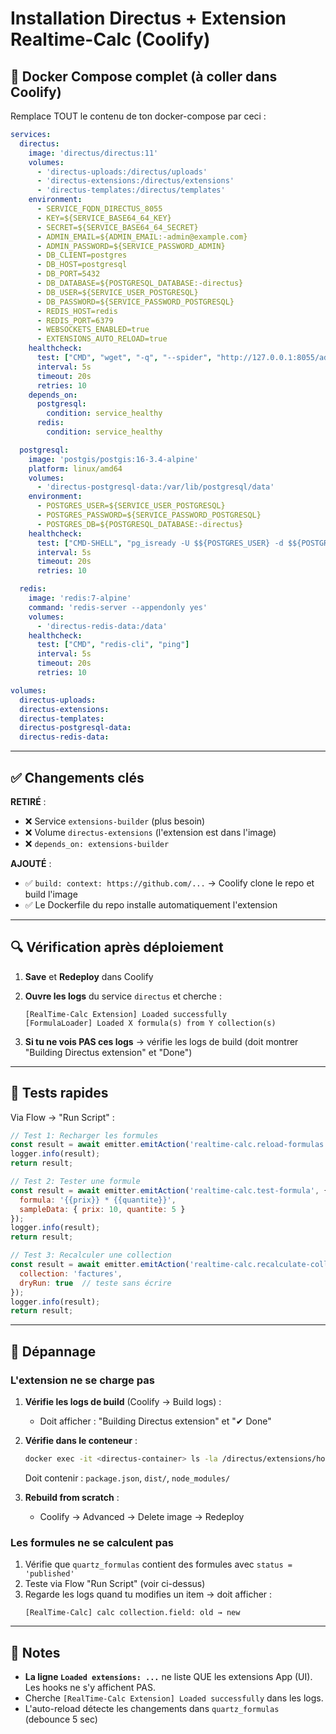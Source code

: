 # Installation Directus + Extension Realtime-Calc (Coolify)

## 🚀 Docker Compose complet (à coller dans Coolify)

Remplace TOUT le contenu de ton docker-compose par ceci :

```yaml
services:
  directus:
    image: 'directus/directus:11'
    volumes:
      - 'directus-uploads:/directus/uploads'
      - 'directus-extensions:/directus/extensions'
      - 'directus-templates:/directus/templates'
    environment:
      - SERVICE_FQDN_DIRECTUS_8055
      - KEY=${SERVICE_BASE64_64_KEY}
      - SECRET=${SERVICE_BASE64_64_SECRET}
      - ADMIN_EMAIL=${ADMIN_EMAIL:-admin@example.com}
      - ADMIN_PASSWORD=${SERVICE_PASSWORD_ADMIN}
      - DB_CLIENT=postgres
      - DB_HOST=postgresql
      - DB_PORT=5432
      - DB_DATABASE=${POSTGRESQL_DATABASE:-directus}
      - DB_USER=${SERVICE_USER_POSTGRESQL}
      - DB_PASSWORD=${SERVICE_PASSWORD_POSTGRESQL}
      - REDIS_HOST=redis
      - REDIS_PORT=6379
      - WEBSOCKETS_ENABLED=true
      - EXTENSIONS_AUTO_RELOAD=true
    healthcheck:
      test: ["CMD", "wget", "-q", "--spider", "http://127.0.0.1:8055/admin/login"]
      interval: 5s
      timeout: 20s
      retries: 10
    depends_on:
      postgresql:
        condition: service_healthy
      redis:
        condition: service_healthy

  postgresql:
    image: 'postgis/postgis:16-3.4-alpine'
    platform: linux/amd64
    volumes:
      - 'directus-postgresql-data:/var/lib/postgresql/data'
    environment:
      - POSTGRES_USER=${SERVICE_USER_POSTGRESQL}
      - POSTGRES_PASSWORD=${SERVICE_PASSWORD_POSTGRESQL}
      - POSTGRES_DB=${POSTGRESQL_DATABASE:-directus}
    healthcheck:
      test: ["CMD-SHELL", "pg_isready -U $${POSTGRES_USER} -d $${POSTGRES_DB}"]
      interval: 5s
      timeout: 20s
      retries: 10

  redis:
    image: 'redis:7-alpine'
    command: 'redis-server --appendonly yes'
    volumes:
      - 'directus-redis-data:/data'
    healthcheck:
      test: ["CMD", "redis-cli", "ping"]
      interval: 5s
      timeout: 20s
      retries: 10

volumes:
  directus-uploads:
  directus-extensions:
  directus-templates:
  directus-postgresql-data:
  directus-redis-data:
```

---

## ✅ Changements clés

**RETIRÉ** :
- ❌ Service `extensions-builder` (plus besoin)
- ❌ Volume `directus-extensions` (l'extension est dans l'image)
- ❌ `depends_on: extensions-builder`

**AJOUTÉ** :
- ✅ `build: context: https://github.com/...` → Coolify clone le repo et build l'image
- ✅ Le Dockerfile du repo installe automatiquement l'extension

---

## 🔍 Vérification après déploiement

1. **Save** et **Redeploy** dans Coolify

2. **Ouvre les logs** du service `directus` et cherche :
   ```
   [RealTime-Calc Extension] Loaded successfully
   [FormulaLoader] Loaded X formula(s) from Y collection(s)
   ```

3. **Si tu ne vois PAS ces logs** → vérifie les logs de build (doit montrer "Building Directus extension" et "Done")

---

## 🧪 Tests rapides

Via Flow → "Run Script" :

```js
// Test 1: Recharger les formules
const result = await emitter.emitAction('realtime-calc.reload-formulas', {});
logger.info(result);
return result;
```

```js
// Test 2: Tester une formule
const result = await emitter.emitAction('realtime-calc.test-formula', {
  formula: '{{prix}} * {{quantite}}',
  sampleData: { prix: 10, quantite: 5 }
});
logger.info(result);
return result;
```

```js
// Test 3: Recalculer une collection
const result = await emitter.emitAction('realtime-calc.recalculate-collection', {
  collection: 'factures',
  dryRun: true  // teste sans écrire
});
logger.info(result);
return result;
```

---

## 🔧 Dépannage

### L'extension ne se charge pas

1. **Vérifie les logs de build** (Coolify → Build logs) :
   - Doit afficher : "Building Directus extension" et "✔ Done"

2. **Vérifie dans le conteneur** :
   ```bash
   docker exec -it <directus-container> ls -la /directus/extensions/hooks/realtime-calc
   ```
   Doit contenir : `package.json`, `dist/`, `node_modules/`

3. **Rebuild from scratch** :
   - Coolify → Advanced → Delete image → Redeploy

### Les formules ne se calculent pas

1. Vérifie que `quartz_formulas` contient des formules avec `status = 'published'`
2. Teste via Flow "Run Script" (voir ci-dessus)
3. Regarde les logs quand tu modifies un item → doit afficher :
   ```
   [RealTime-Calc] calc collection.field: old → new
   ```

---

## 📝 Notes

- **La ligne `Loaded extensions: ...`** ne liste QUE les extensions App (UI). Les hooks ne s'y affichent PAS.
- Cherche `[RealTime-Calc Extension] Loaded successfully` dans les logs.
- L'auto-reload détecte les changements dans `quartz_formulas` (debounce 5 sec)